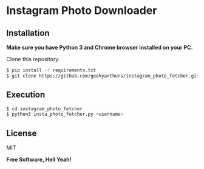 # Instagram Photo Downloader

## Installation

**Make sure you have Python 3 and Chrome browser installed on your PC.**

Clone this repository.

```sh
$ pip install -r requirements.txt
$ git clone https://github.com/geekyarthurs/instagram_photo_fetcher.git
```
## Execution

```sh
$ cd instagram_photo_fetcher
$ python3 insta_photo_fetcher.py <username>

```

License
----

MIT


**Free Software, Hell Yeah!**
